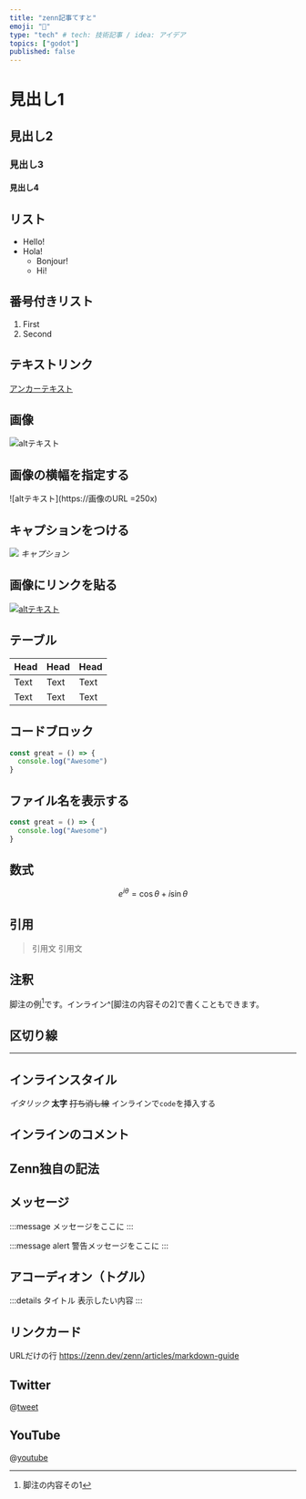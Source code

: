 ```yaml
---
title: "zenn記事てすと"
emoji: "🔪"
type: "tech" # tech: 技術記事 / idea: アイデア
topics: ["godot"]
published: false
---
```


# 見出し1
## 見出し2
### 見出し3
#### 見出し4

## リスト

- Hello!
- Hola!
  - Bonjour!
  * Hi!

## 番号付きリスト

1. First
2. Second

## テキストリンク

[アンカーテキスト](リンクのURL)

## 画像

![altテキスト](https://画像のURL)

## 画像の横幅を指定する

![altテキスト](https://画像のURL =250x)

## キャプションをつける

![](https://画像のURL)
*キャプション*

## 画像にリンクを貼る

[![altテキスト](画像のURL)](リンクのURL)

## テーブル

| Head | Head | Head |
| ---- | ---- | ---- |
| Text | Text | Text |
| Text | Text | Text |

## コードブロック

```js
const great = () => {
  console.log("Awesome")
}
```

## ファイル名を表示する

```js:fooBar.js
const great = () => {
  console.log("Awesome")
}
```

## 数式

$$
e^{i\theta} = \cos\theta + i\sin\theta
$$

## 引用

> 引用文
> 引用文

## 注釈

脚注の例[^1]です。インライン^[脚注の内容その2]で書くこともできます。

[^1]: 脚注の内容その1

## 区切り線

-----

## インラインスタイル

*イタリック*
**太字**
~~打ち消し線~~
インラインで`code`を挿入する

## インラインのコメント

<!-- TODO: ◯◯について追記する -->

## Zenn独自の記法

## メッセージ

:::message
メッセージをここに
:::

:::message alert
警告メッセージをここに
:::

## アコーディオン（トグル）

:::details タイトル
表示したい内容
:::

## リンクカード

URLだけの行
https://zenn.dev/zenn/articles/markdown-guide

## Twitter
@[tweet](ツイートページのURL)

## YouTube
@[youtube](動画のID)


